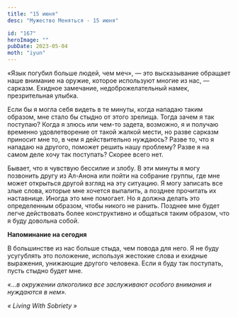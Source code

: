 ```yaml
---
title: "15 июня"
desc: "Мужество Меняться - 15 июня"

id: "167"
heroImage: ""
pubDate: 2023-05-04
moth: "iyun"
---
```


«Язык погубил больше людей, чем меч», — это высказывание обращает наше
внимание на оружие, которое используют многие из нас, — сарказм. Ехидное
замечание, недоброжелательный намек, презрительная улыбка.

Если бы я могла себя видеть в те минуты, когда нападаю таким образом, мне
стало бы стыдно от этого зрелища. Тогда зачем я так поступаю? Когда я злюсь
или чем-то задета, возможно, я и получаю временно удовлетворение от такой
жалкой мести, но разве сарказм приносит мне то, в чем я действительно
нуждаюсь? Разве то, что я нападаю на другого, поможет решить нашу проблему?
Разве я на самом деле хочу так поступать? Скорее всего нет.

Бывает, что я чувствую бессилие и злобу. В эти минуты я могу позвонить другу
из Ал-Анона или пойти на собрание группы, где мне может открыться другой
взгляд на эту ситуацию. Я могу записать все злые слова, которые мне хочется
выпалить, а позднее прочитать их наставнице. Иногда это мне помогает. Но я
должна делать это определенным образом, чтобы никого не ранить. Позднее мне
будет легче действовать более конструктивно и общаться таким образом, что я
буду довольна собой.

**Напоминание на сегодня**

В большинстве из нас больше стыда, чем повода для него. Я не буду усугублять
это положение, используя жестокие слова и ехидные выражения, унижающие другого
человека. Если я буду так поступать, пусть стыдно будет мне.

_«…в окружении алкоголика все заслуживают особого внимания и нуждаются в
нем»._

_«_ _Living_ _With_ _Sobriety_ _»_
